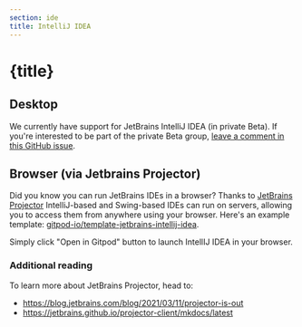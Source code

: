 ```yaml
---
section: ide
title: IntelliJ IDEA
---
```


<script context="module">
  export const prerender = true;
</script>

# {title}

## Desktop

We currently have support for JetBrains IntelliJ IDEA (in private Beta). If you're interested to be part of the private Beta group, [leave a comment in this GitHub issue](https://github.com/gitpod-io/gitpod/issues/6342).

## Browser (via Jetbrains Projector)

Did you know you can run JetBrains IDEs in a browser? Thanks to [JetBrains Projector](https://lp.jetbrains.com/projector/) IntelliJ-based and Swing-based IDEs can run on servers, allowing you to access them from anywhere using your browser. Here's an example template: [gitpod-io/template-jetbrains-intellij-idea](https://github.com/gitpod-io/template-jetbrains-intellij-idea).

Simply click "Open in Gitpod" button to launch IntellIJ IDEA in your browser.

### Additional reading

To learn more about JetBrains Projector, head to:

- https://blog.jetbrains.com/blog/2021/03/11/projector-is-out
- https://jetbrains.github.io/projector-client/mkdocs/latest
